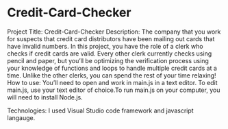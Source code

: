 # Credit-Card-Checker

Project Title: Credit-Card-Checker
Description: The company that you work for suspects that credit card distributors have been mailing out cards that have invalid numbers. In this project, you have the role of a clerk who checks if credit cards are valid. Every other clerk currently checks using pencil and paper, but you’ll be optimizing the verification process using your knowledge of functions and loops to handle multiple credit cards at a time. Unlike the other clerks, you can spend the rest of your time relaxing!
How to use: You’ll need to open and work in main.js in a text editor. To edit main.js, use your text editor of choice.To run main.js on your computer, you will need to install Node.js. 

 Technologies: I used Visual Studio code framework and javascript langauge. 



 
